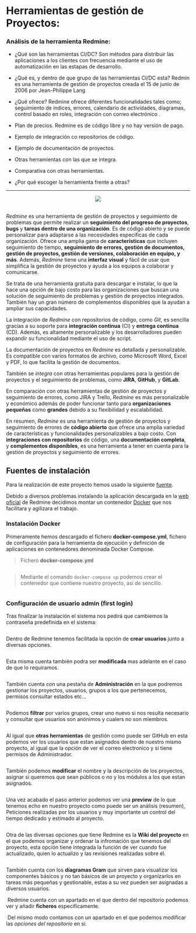 # Herramientas de gestión de Proyectos:


### Análisis de la herramienta **Redmine**:
- ¿Qué son las herramientas CI/DC?
    Son métodos para distribuir las aplicaciones a los clientes con frecuencia mediante el uso de automatización en las estapas de desarrollo.

- ¿Qué es, y dentro de que grupo de las herramientas CI/DC esta?
    Redmin es una herramienta de gestión de proyectos creada el 15 de junio de 2006 por Jean-Philippe Lang

- ¿Qué ofrece?
    Redmine ofrece diferentes funcionalidades tales como; seguimiento de indices, errores, calendario de actividades, diagramas, control basado en roles, integración con correo electrónico .
    
- Plan de precios.
    Redmine es de código libre y no hay versión de pago.

- Ejemplo de integración co repositorios de código.
- Ejemplo de documentación de proyectos.
- Otras herramientas con las que se integra.
- Comparativa con otras herramientas.
- ¿Por qué escoger la herramienta frente a otras?

---

<div style="text-align:center"><img src="/img/logo.png" /></div>
<br>

*Redmine* es una herramienta de gestión de proyectos y seguimiento de problemas que permite realizar un **seguimiento del progreso de proyectos**, **bugs** y **tareas dentro de una organización**. Es de código abierto y se puede personalizar para adaptarse a las necesidades específicas de cada organización. Ofrece una amplia gama de **características** que incluyen seguimiento de tiempo, **seguimiento de errores, gestión de documentos, gestión de proyectos, gestión de versiones, colaboración en equipo, y más**. Además, *Redmine* tiene una **interfaz visual** y fácil de usar que simplifica la gestión de proyectos y ayuda a los equipos a colaborar y comunicarse. 

Se trata de una herramienta gratuita para descargar e instalar, lo que la hace una opción de bajo costo para las organizaciones que buscan una solución de seguimiento de problemas y gestión de proyectos integrados. También hay un gran número de complementos disponibles que la ayudan a ampliar sus capacidades.

La integración de *Redmine* con repositorios de código, como *Git*, es sencilla gracias a su soporte para **integración continua** (CI) y **entrega continua** (CD). Además, es altamente personalizable y los desarrolladores pueden expandir su funcionalidad mediante el uso de script. 

La documentación de proyectos en *Redmine* es detallada y personalizable. Es compatible con varios formatos de archivo, como Microsoft Word, Excel y PDF, lo que facilita la gestión de documentos. 

También se *integra* con otras herramientas populares para la gestión de proyectos y el seguimiento de problemas, como **JIRA**, **GitHub**, y **GitLab**. 

En comparación con otras herramientas de gestión de proyectos y seguimiento de errores, como JIRA y Trello, *Redmine* es más personalizable y económico además de poder funcionar tanto para **organizaciones pequeñas** como **grandes** debido a su flexibilidad y escalabilidad.

En resumen, *Redmine* es una herramienta de gestión de proyectos y seguimiento de errores de **código abierto** que ofrece una amplia variedad de características y funcionalidades personalizables a bajo costo. Con **integraciones con repositorios** de código, una **documentación completa**, y **complementos disponibles**, es una herramienta a tener en cuenta para la gestión de proyectos y seguimiento de errores.


## Fuentes de instalación

Para la realización de este proyecto hemos usado la siguiente [fuente](https://github.com/sameersbn/docker-redmine).


Debido a diversos problemas instalando la aplicación descargada en la [web oficial](https://www.redmine.org/) de Redmine decidimos montar un contenedor [Docker](https://www.docker.com/) que nos facilitara y agilizara el trabajo.


### Instalación Docker
Primeramente hemos descargado el fichero **docker-compose.yml**, fichero de configuración para la herramienta de ejecución y definición de aplicaciones en contenedores denominada Docker Compose.

> Fichero **docker-compose.yml**

![<Imagen1>](/img/1-dockerfile.png)


> Mediante el comando `docker-compose up` podemos crear el contenedor que contiene nuestro proyecto, así de sencillo.

![<Imagen4>](img/4-compose-up.png)

### Configuración de usuario admin (first login)
Tras finalizar la instalación el sistema nos pedirá que cambiemos la contraseña predefinida en el sistema:

![<Imagen7>](img/7-create-user.png)
  
Dentro de Redmine tenemos facilitada la opción de **crear usuarios** junto a diversas opciones.

![<Imagen5>](img/5-admin-interface.png)
  
Esta misma cuenta también podra ser **modificada** mas adelante en el caso de que lo requiramos.

![<Imagen6>](img/6-admin-pannel.png)
  
También cuenta con una pestaña de **Administración** en la que podremos gestionar los proyectos, usuarios, grupos a los que pertenecemos, permisos consultar estados etc...

![<Imagen9>](img/9-groups.png)
  
Podemos **filtrar** por varios grupos, crear uno nuevo si nos resulta necesario y consultar que usuarios son anónimos y cualers no son miembros.

![<Imagen8>](img/8-users-list.png)
  
Al igual que **otras herramientas** de gestión como puede ser GitHub en esta podemos ver los usuarios que estan asignados dentro de nuestro mismo proyecto, al igual que la opción de ver el correo electronico y si tiene permisos de Administrador.

![<Imagen10>](img/10-new-project.png)
  
También podemos **modificar** el nombre y la descripción de los proyectos, asignar si queremos que sean públicos o no y los módulos a los que estan asignados.

![<Imagen11>](img/11-project-view.png)
  
Una vez acabado el paso anterior podemos ver una **preview** de lo que tenemos echo en nuestro proyecto como puede ser un análisis (resumen), Peticiones realizadas por los usuarios y muy importante un control del tiempo dedicado y estimado al proyecto.

![<Imagen12>](img/12-wiki.png)
  
Otra de las diversas opciones que tiene Redmine es la **Wiki del proyecto** en el que podemos organizar y ordenar la infromación que tenemos del proyecto, esta opción tiene integrada la función de ver cuando fue actualizado, quien lo actualizo y las revisiones realizadas sobre él.

![<Imagen13>](img/13-Gantt-diagram.png)
  
También cuenta con los **diagramas Gram** que sirven para visualizar los componentes básicos y no tan básicos de un proyecto y organizarlos en tareas más pequeñas y gestionable, estas a su vez pueden ser asignadas a diversos usuarios.

![<Imagen14>](img/14-files.png)
Redmine cuenta con un apartado en el que dentro del repositorio podemos ver y añadir **ficheros** especificamente.

![<Imagen16>](img/16-add-repo.png)
Del mismo modo contamos con un apartado en el que podemos modificar las *opciones del repositorio* en si.

  
![<Imagen16>](img/17-actividad.png)
